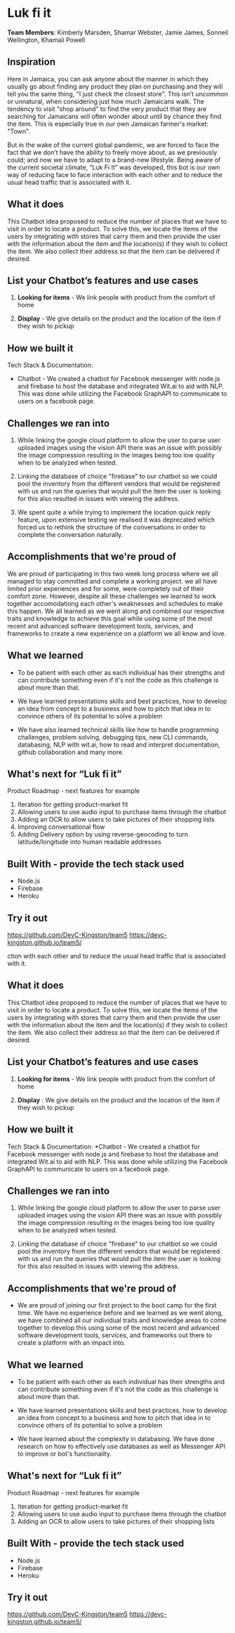 # Luk fi it

**Team Members**: Kimberly Marsden, Shamar Webster, Jamie James, Sonneil Wellington, Khamali Powell

## Inspiration
Here in Jamaica, you can ask anyone about the manner in which they usually go about finding any product they plan on purchasing and they will tell you the same thing, "I just check the closest store". This isn’t uncommon or unnatural, when considering just how much Jamaicans walk. The tendency to visit “shop around” to find the very product that they are searching for Jamaicans will often wonder about until by chance they find the item. This is especially true in our own Jamaican farmer's market: "Town". 

But in the wake of the current global pandemic, we are forced to face the fact that we don’t have the ability to freely move about, as we previously could; and now we  have to adapt to a brand-new lifestyle. Being aware of the current societal climate, “Luk Fi It” was developed, this bot is our own way of reducing face to face interaction with each other and to reduce the usual head traffic that is associated with it.

## What it does
This Chatbot idea proposed to reduce the number of places that we have to visit in order to locate a product. To solve this, we locate the items of the users by integrating with stores that carry them and then provide the user with the information about the item and the location(s) if they wish to collect the item. We also collect their address so that the item can be delivered if desired.

## List your Chatbot’s features and use cases
1. **Looking for items** - We link people with product from the comfort of home

2. **Display** - We give details on the product and the location of the item if they wish to pickup


## How we built it
Tech Stack & Documentation:

* Chatbot - We created a chatbot for Facebook messenger with node.js and firebase to host the database and integrated Wit.ai to aid with NLP. This was done while utilizing the Facebook GraphAPI to communicate to users on a facebook page.


## Challenges we ran into
1. While linking the google cloud platform to allow the user to parse user uploaded images using the vision API there was an issue with possibly the image compression resulting in the images being too low quality when to be analyzed when tested.

2. Linking the database of choice "firebase" to our chatbot so we could pool the inventory from the different vendors that would be registered with us and run the queries that would pull the item the user is looking for this also resulted in issues with viewing the address.

3. We spent quite a while trying to implement the location quick reply feature, upon extensive testing we realised it was deprecated which forced us to rethink the structure of the conversations in order to complete the conversation naturally.
 
 
## Accomplishments that we're proud of
We are proud of participating in this two week long process where we all managed to stay committed and complete a working project. we all have limited prior experiences and for some, were completely out of their comfort zone. However, despite all these challenges we learned to work together accomodationg each other's weaknesses and schedules to make this happen. We all learned as we went along and combined our respective traits and knowledge to achieve this goal while using some of the most recent and advanced software development tools, services, and frameworks to create a new experience on a platform we all know and love.

## What we learned
* To be patient with each other as each individual has their strengths and can contribute something even if it's not the code as this challenge is about more than that.

* We have learned presentations skills and best practices, how to develop an idea from concept to a business and how to pitch that idea in to convince others of its potential to solve a problem

* We have also learned technical skills like how to handle programming challenges, problem solving, debugging tips, new CLI commands, databasing, NLP with wit.ai, how to read and interpret documentation, github collaboration and many more.



## What's next for “Luk fi it”
Product Roadmap - next features for example
1. Iteration for getting product-market fit
2. Allowing users to use audio input to purchase items through the chatbot
3. Adding an OCR to allow users to take pictures of their shopping lists
4. Improving conversational flow
5. Adding Delivery option by using reverse-geocoding to turn latitude/longitude into human readable addresses


## Built With - provide the tech stack used
* Node.js
* Firebase
* Heroku


## Try it out
https://github.com/DevC-Kingston/team5
https://devc-kingston.github.io/team5/



ction with each other and to reduce the usual head traffic that is associated with it.


## What it does
This Chatbot idea proposed to reduce the number of places that we have to visit in order to locate a product. To solve this, we locate the items of the users by integrating with stores that carry them and then provide the user with the information about the item and the location(s) if they wish to collect the item. We also collect their address so that the item can be delivered if desired.

## List your Chatbot’s features and use cases
1. **Looking for items** - We link people with product from the comfort of home

2. **Display** : We give details on the product and the location of the item if they wish to pickup


## How we built it
Tech Stack & Documentation:
*Chatbot - We created a chatbot for Facebook messenger with node.js and firebase to host the database and integrated Wit.ai to aid with NLP. This was done while utilizing the Facebook GraphAPI to communicate to users on a facebook page.


## Challenges we ran into
1. While linking the google cloud platform to allow the user to parse user uploaded images using the vision API there was an issue with possibly the image compression resulting in the images being too low quality when to be analyzed when tested.

2. Linking the database of choice "firebase" to our chatbot so we could pool the inventory from the different vendors that would be registered with us and run the queries that would pull the item the user is looking for this also resulted in issues with viewing the address.
 
 
## Accomplishments that we're proud of
* We are proud of joining our first project to the boot camp for the first time. We have no experience before and we learned as we went along, we have combined all our individual traits and knowledge areas to come together to develop this using some of the most recent and advanced software development tools, services, and frameworks out there to create a platform with an impact into.



## What we learned
* To be patient with each other as each individual has their strengths and can contribute something even if it's not the code as this challenge is about more than that.

* We have learned presentations skills and best practices, how to develop an idea from concept to a business and how to pitch that idea in to convince others of its potential to solve a problem

* We have learned about the complexity in databasing. We have done research on how to effectively use databases as well as Messenger API to improve or bot's functionality.



## What's next for “Luk fi it”
Product Roadmap - next features for example
1. Iteration for getting product-market fit
2. Allowing users to use audio input to purchase items through the chatbot
3. Adding an OCR to allow users to take pictures of their shopping lists


## Built With - provide the tech stack used
* Node.js
* Firebase
* Heroku


## Try it out
https://github.com/DevC-Kingston/team5
https://devc-kingston.github.io/team5/


